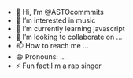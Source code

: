 - 👋 Hi, I’m @ASTOcommmits
- 👀 I’m interested in music 
- 🌱 I’m currently learning javascript
- 💞️ I’m looking to collaborate on ...
- 📫 How to reach me ...
- 😄 Pronouns: ...
- ⚡ Fun fact:I m a rap singer

<!---
ASTOcommmits/ASTOcommmits is a ✨ special ✨ repository because its `README.md` (this file) appears on your GitHub profile.
You can click the Preview link to take a look at your changes.
--->
